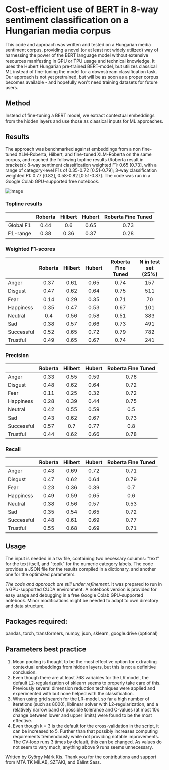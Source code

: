 # Cost-efficient use of BERT in 8-way sentiment classification on a Hungarian media corpus

This code and approach was written and tested on a Hungarian media sentiment corpus, providing a novel (or at least not widely utilized) way of harnessing the power of the BERT language model without extensive resources manifesting in GPU or TPU usage and technical knowledge. It uses the Hubert Hungarian pre-trained BERT-model, but utilizes classical ML instead of fine-tuning the model for a downstream classification task. Our approach is not yet pretrained, but will be as soon as a proper corpus becomes available - and hopefully won't need training datasets for future users.

## Method
Instead of fine-tuning a BERT model, we extract contextual embeddings from the hidden layers and use those as classical inputs for ML approaches.

## Results
The approach was benchmarked against embeddings from a non fine-tuned XLM-Roberta, Hilbert, and fine-tuned XLM-Roberta on the same corpus, and reached the following topline results (Roberta result in brackets): 8-way sentiment classification weighted F1: 0.65 [0.73], with a range of category-level F1s of 0.35-0.72 [0.51-0.79]; 3-way classification weighted F1: 0.77 [0.82], 0.58-0.82 [0.51-0.87]. The code was run in a Google Colab GPU-supported free notebook.

![image](https://user-images.githubusercontent.com/23291101/140734165-1ef1e008-b3f9-4b6d-ba19-0454ecf8d510.png)

### Topline results
|                  |     Roberta    |     Hilbert    |     Hubert    |     Roberta Fine Tuned    |
|:----------------:|:--------------:|:--------------:|:-------------:|:-------------------------:|
|     Global F1    |       0.44     |       0.6      |      0.65     |            0.73           |
|     F1-range     |       0.38     |       0.36     |      0.37     |            0.28           |

### Weighted F1-scores
|                   |     Roberta    |     Hilbert    |     Hubert    |     Roberta Fine Tuned    |     N in test set (25%)    |
|-------------------|:--------------:|:--------------:|:-------------:|:-------------------------:|:--------------------------:|
|     Anger         |       0.37     |       0.61     |      0.65     |            0.74           |             157            |
|     Disgust       |       0.47     |       0.62     |      0.64     |            0.75           |             511            |
|     Fear          |       0.14     |       0.29     |      0.35     |            0.71           |              70            |
|     Happiness     |       0.35     |       0.47     |      0.53     |            0.67           |             101            |
|     Neutral       |       0.4      |       0.56     |      0.58     |            0.51           |             383            |
|     Sad           |       0.38     |       0.57     |      0.66     |            0.73           |             491            |
|     Successful    |       0.52     |       0.65     |      0.72     |            0.79           |             782            |
|     Trustful      |       0.49     |       0.65     |      0.67     |            0.74           |             241            |

### Precision
|                   |     Roberta    |     Hilbert    |     Hubert    |     Roberta Fine Tuned    |
|-------------------|:--------------:|:--------------:|:-------------:|:-------------------------:|
|     Anger         |      0.33      |      0.55      |      0.59     |            0.76           |
|     Disgust       |      0.48      |      0.62      |      0.64     |            0.72           |
|     Fear          |      0.11      |      0.25      |      0.32     |            0.72           |
|     Happiness     |      0.28      |      0.39      |      0.44     |            0.75           |
|     Neutral       |      0.42      |      0.55      |      0.59     |            0.5            |
|     Sad           |      0.43      |      0.62      |      0.67     |            0.73           |
|     Successful    |      0.57      |       0.7      |      0.77     |            0.8            |
|     Trustful      |      0.44      |      0.62      |      0.66     |            0.78           |

### Recall
|                   |     Roberta    |     Hilbert    |     Hubert    |     Roberta Fine Tuned    |
|-------------------|:--------------:|:--------------:|:-------------:|:-------------------------:|
|     Anger         |      0.43      |      0.69      |      0.72     |            0.71           |
|     Disgust       |      0.47      |      0.62      |      0.64     |            0.79           |
|     Fear          |      0.23      |      0.36      |      0.39     |            0.7            |
|     Happiness     |      0.49      |      0.59      |      0.65     |            0.6            |
|     Neutral       |      0.38      |      0.56      |      0.57     |            0.53           |
|     Sad           |      0.35      |      0.54      |      0.65     |            0.72           |
|     Successful    |      0.48      |      0.61      |      0.69     |            0.77           |
|     Trustful      |      0.55      |      0.68      |      0.69     |            0.71           |

## Usage
The input is needed in a tsv file, containing two necessary columns: "text" for the text itself, and "topik" for the numeric category labels. The code provides a JSON file for the results compiled in a dictionary, and another one for the optimized parameters.

*The code and approach are still under refinement.* It was prepared to run in a GPU-supported CUDA environment. A notebook version is provided for easy usage and debugging in a free Google Colab GPU-supported notebook. Minor modifications might be needed to adapt to own directory and data structure.

## Packages required:
pandas, torch, transformers, numpy, json, sklearn, google.drive (optional)

## Parameters best practice
1. Mean pooling is thought to be the most effective option for extracting contextual embeddings from hidden layers, but this is not a definitive conclusion.
2. Even though there are at least 768 variables for the LR model, the default L2-regularization of sklearn seems to properly take care of this. Previously several dimension reduction techniques were applied and experimented with but none helped with the classification.
3. When using grid search for the LR-model, so far a high number of iterations (such as 8000), liblinear solver with L2-regularization, and a relatively narrow band of possible tolerance and C-values (at most 10x change between lower and upper limits) were found to be the most effective.
4. Even though k = 3 is the default for the cross-validation in the script, it can be increased to 5. Further than that possibly increases computing requirements tremendously while not providing notable improvements. The CV-loop runs 3 times by default, this can be changed. As values do not seem to vary much, anything above 9 runs seems unnecessary.


Written by György Márk Kis. Thank you for the contributions and support from MTA TK MILAB, SZTAKI, and Bálint Sass.
